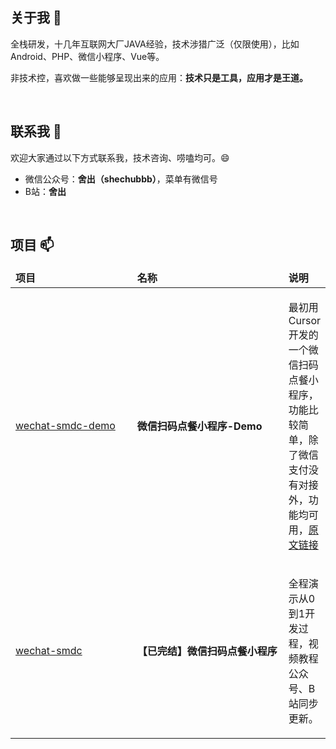 <h2>关于我 👋</h2>

<p>全栈研发，十几年互联网大厂JAVA经验，技术涉猎广泛（仅限使用），比如Android、PHP、微信小程序、Vue等。</p>

<p>非技术控，喜欢做一些能够呈现出来的应用：<b>技术只是工具，应用才是王道。</b></p>
<br>
<h2> 联系我 💬</h2>
<p>欢迎大家通过以下方式联系我，技术咨询、唠嗑均可。😄</p>
<ul>
    <li>微信公众号：<b>舍出（shechubbb）</b>，菜单有微信号</li>
    <li>B站：<b>舍出</b></li>
</ul>  
<br>
<h2> 项目 📫</h2>

<table>
    <thead>
        <td width=200><b>项目</b></td>
        <td width=260><b>名称</b></td>
        <td><b>说明</b></td>
    </thead>
    <tbody>
        <tr>
            <td><p><a target="_blank" href="https://github.com/jarcms/wechat-smdc-demo">wechat-smdc-demo</a></p></td>
            <td><p><b>微信扫码点餐小程序-Demo</b></p></td>
            <td><p>最初用Cursor开发的一个微信扫码点餐小程序，功能比较简单，除了微信支付没有对接外，功能均可用，<a target="_blank" href="https://mp.weixin.qq.com/s/FidwEfxYgW4Urgn6JV7FHw">原文链接</a></p></td>
        </tr>
        <tr>
            <td><p><a target="_blank" href="https://github.com/jarcms/wechat-smdc">wechat-smdc</a></p></td>
            <td><p><b>【已完结】微信扫码点餐小程序</b></p></td>
            <td><p>全程演示从0到1开发过程，视频教程公众号、B站同步更新。</p></td>
        </tr>
    </tbody>
</table>
